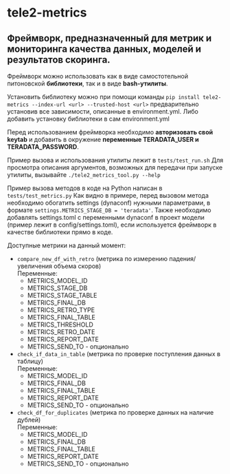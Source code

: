 # tele2-metrics

## Фреймворк, предназначенный для метрик и мониторинга качества данных, моделей и результатов скоринга.

Фреймворк можно использовать 
как в виде самостотельной питоновской **библиотеки**,
так и в виде **bash-утилиты**.

Установить библиотеку можно при помощи команды 
`pip install tele2-metrics --index-url <url> --trusted-host <url>`
предварительно установив все зависимости, описанные в environment.yml. 
Либо добавить установку библиотеки в сам environment.yml


Перед использованием фреймворка необходимо 
**авторизовать свой keytab** и добавить в окружение 
**переменные TERADATA_USER и TERADATA_PASSWORD**.

Пример вызова и использования утилиты лежит в `tests/test_run.sh`
Для просмотра описания аргументов, возможных для передачи
при запуске утилиты, вызывайте `./tele2_metrics_tool.py --help`

Пример вызова методов в коде на Python написан в `tests/test_metrics.py`
Как видно в примере, перед вызовом метода необходимо обогатить
settings (dynaconf) нужными параметрами, в формате `settings.METRICS_STAGE_DB = 'teradata'`. Также необходимо добавлять settings.toml с переменными dynaconf в проект модели (пример лежит в config/settings.toml), если используется фреймворк в качестве библиотеки прямо в коде.


Доступные метрики на данный момент:
- `compare_new_df_with_retro` (метрика по измерению падения/увеличения объема скоров)\
  Переменные: 
  - METRICS_MODEL_ID
  - METRICS_STAGE_DB
  - METRICS_STAGE_TABLE
  - METRICS_FINAL_DB
  - METRICS_RETRO_TYPE
  - METRICS_FINAL_TABLE
  - METRICS_THRESHOLD
  - METRICS_RETRO_DATE
  - METRICS_REPORT_DATE
  - METRICS_SEND_TO - опционально
- `check_if_data_in_table` (метрика по проверке поступления данных в таблицу)\
  Переменные:
  - METRICS_MODEL_ID
  - METRICS_FINAL_DB
  - METRICS_FINAL_TABLE
  - METRICS_REPORT_DATE
  - METRICS_SEND_TO - опционально
- `check_df_for_duplicates` (метрика по проверке данных на наличие дублей)\
  Переменные:
  - METRICS_MODEL_ID
  - METRICS_FINAL_DB
  - METRICS_FINAL_TABLE
  - METRICS_REPORT_DATE
  - METRICS_SEND_TO - опционально
